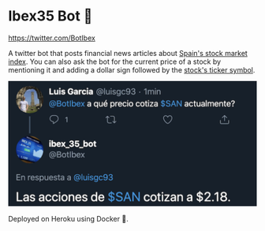 # Ibex35 Bot 🤖
https://twitter.com/BotIbex

A twitter bot that posts financial news articles about [Spain's stock market index](https://en.wikipedia.org/wiki/IBEX_35). You can also ask the bot for the current price of a stock by mentioning it and adding a dollar sign followed by the [stock's ticker symbol](https://en.wikipedia.org/wiki/Ticker_symbol). 

![Alt text](/happy_path_response.png)

Deployed on Heroku using Docker 🐳.
